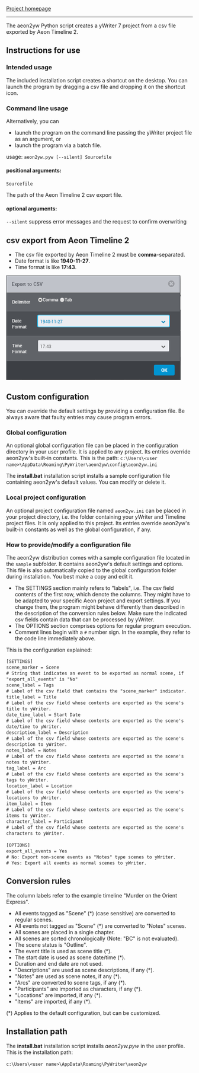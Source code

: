 [Project homepage](https://peter88213.github.io/aeon2yw)

------------------------------------------------------------------

The aeon2yw Python script creates a yWriter 7 project from a csv file exported by Aeon Timeline 2.

## Instructions for use

### Intended usage

The included installation script creates a shortcut on the desktop. You can launch the program by dragging a csv file and dropping it on the shortcut icon. 

### Command line usage

Alternatively, you can

- launch the program on the command line passing the yWriter project file as an argument, or
- launch the program via a batch file.

usage: `aeon2yw.pyw [--silent] Sourcefile`

#### positional arguments:

`Sourcefile` 

The path of the Aeon Timeline 2 csv export file.

#### optional arguments:

`--silent`  suppress error messages and the request to confirm overwriting


## csv export from Aeon Timeline 2

- The csv file exported by Aeon Timeline 2 must be **comma**-separated.
- Date format is like **1940-11-27**.
- Time format is like **17:43**.


![Aeon 2 csv export settings](Screenshots/Aeon2_export_settings.png)


## Custom configuration

You can override the default settings by providing a configuration file. Be always aware that faulty entries may cause program errors. 

### Global configuration

An optional global configuration file can be placed in the configuration directory in your user profile. It is applied to any project. Its entries override aeon2yw's built-in constants. This is the path:
`c:\Users\<user name>\AppData\Roaming\PyWriter\aeon2yw\config\aeon2yw.ini`
  
The **install.bat** installation script installs a sample configuration file containing aeon2yw's default values. You can modify or delete it. 

### Local project configuration

An optional project configuration file named `aeon2yw.ini` can be placed in your project directory, i.e. the folder containing your yWriter and Timeline project files. It is only applied to this project. Its entries override aeon2yw's built-in constants as well as the global configuration, if any.

### How to provide/modify a configuration file

The aeon2yw distribution comes with a sample configuration file located in the `sample` subfolder. It contains aeon2yw's default settings and options. This file is also automatically copied to the global configuration folder during installation. You best make a copy and edit it.

- The SETTINGS section mainly refers to "labels", i.e. The csv field contents of the first row, which denote the columns. They might have to be adapted to your specific Aeon project and export settings. If you change them, the program might behave differently than described in the description of the conversion rules below. Make sure the indicated csv fields contain data that can be processed by yWriter.
- The OPTIONS section comprises options for regular program execution. 
- Comment lines begin with a `#` number sign. In the example, they refer to the code line immediately above.

This is the configuration explained: 

```
[SETTINGS]
scene_marker = Scene
# String that indicates an event to be exported as normal scene, if "export_all_events" is "No"
scene_label = Tags
# Label of the csv field that contains the "scene_marker" indicator.
title_label = Title
# Label of the csv field whose contents are exported as the scene's title to yWriter.
date_time_label = Start Date
# Label of the csv field whose contents are exported as the scene's date/time to yWriter.
description_label = Description
# Label of the csv field whose contents are exported as the scene's description to yWriter.
notes_label = Notes
# Label of the csv field whose contents are exported as the scene's notes to yWriter.
tag_label = Arc
# Label of the csv field whose contents are exported as the scene's tags to yWriter.
location_label = Location
# Label of the csv field whose contents are exported as the scene's locations to yWriter.
item_label = Item
# Label of the csv field whose contents are exported as the scene's items to yWriter.
character_label = Participant
# Label of the csv field whose contents are exported as the scene's characters to yWriter.

[OPTIONS]
export_all_events = Yes
# No: Export non-scene events as "Notes" type scenes to yWriter.
# Yes: Export all events as normal scenes to yWriter.

```

## Conversion rules

The column labels refer to the example timeline "Murder on the Orient Express". 

-   All events tagged as "Scene" (*) (case sensitive) are converted to regular scenes.
-   All events not tagged as "Scene" (*) are converted to "Notes" scenes.
-   All scenes are placed in a single chapter.
-   All scenes are sorted chronologically (Note: "BC" is not evaluated). 
-   The scene status is "Outline". 
-	The event title is used as scene title (*).
- 	The start date is used as scene date/time (*).
-	Duration and end date are not used.
-   "Descriptions" are used as scene descriptions, if any (*).
-   "Notes" are used as scene notes, if any (*).
-	"Arcs" are converted to scene tags, if any (*).
-	"Participants" are imported as characters, if any (*).
-	"Locations" are imported, if any (*).
-	"Items" are imported, if any (*).

(*) Applies to the default configuration, but can be customized. 


## Installation path

The **install.bat** installation script installs *aeon2yw.pyw* in the user profile. This is the installation path: 

`c:\Users\<user name>\AppData\Roaming\PyWriter\aeon2yw`
    